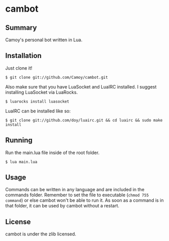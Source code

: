 # cambot
## Summary
Camoy's personal bot written in Lua.

## Installation
Just clone it!

    $ git clone git://github.com/Camoy/cambot.git

Also make sure that you have LuaSocket and LuaIRC installed.  I suggest installing LuaSocket via LuaRocks.

    $ luarocks install luasocket

LuaIRC can be installed like so:

    $ git clone git://github.com/doy/luairc.git && cd luairc && sudo make install

## Running
Run the main.lua file inside of the root folder.

    $ lua main.lua

## Usage
Commands can be written in any language and are included in the commands folder.  Remember to set the file to executable (`chmod 755 command`) or else cambot won't be able to run it.  As soon as a command is in that folder, it can be used by cambot without a restart.

## License
cambot is under the zlib licensed.
